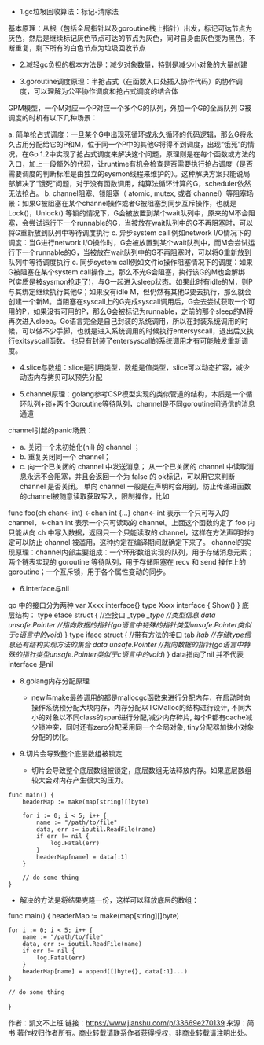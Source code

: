 * 1.gc垃圾回收算法：标记-清除法

基本原理：从根（包括全局指针以及goroutine栈上指针）出发，标记可达节点为灰色，然后是继续标记灰色节点可达的节点为灰色，同时自身由灰色变为黑色，不断重复，剩下所有的白色节点为垃圾回收节点

* 2.减轻gc负担的根本方法是：减少对象数量，特别是减少小对象的大量创建

* 3.goroutine调度原理：半抢占式（在函数入口处插入协作代码）的协作调度，可以理解为公平协作调度和抢占式调度的结合体

GPM模型，一个M对应一个P对应一个多个G的队列，外加一个G的全局队列
G被调度的时机有以下几种场景：

a. 简单抢占式调度：一旦某个G中出现死循环或永久循环的代码逻辑，那么G将永久占用分配给它的P和M，位于同一个P中的其他G将得不到调度，出现“饿死”的情况，在Go 1.2中实现了抢占式调度来解决这个问题，原理则是在每个函数或方法的入口，加上一段额外的代码，让runtime有机会检查是否需要执行抢占调度（是否需要调度的判断标准是由独立的sysmon线程来维护的）。这种解决方案只能说局部解决了“饿死”问题，对于没有函数调用，纯算法循环计算的G，scheduler依然无法抢占。
b. channel阻塞、锁阻塞（ atomic, mutex, 或者 channel）等阻塞场景：如果G被阻塞在某个channel操作或者G被阻塞到同步互斥操作，也就是 Lock()，Unlock() 等锁的情况下，G会被放置到某个wait队列中，原来的M不会阻塞，会尝试运行下一个runnable的G，当被放在wait队列中的G不再阻塞时，可以将G重新放到队列中等待调度执行
c. 异步system call 例如network I/O情况下的调度：当G进行network I/O操作时，G会被放置到某个wait队列中，而M会尝试运行下一个runnable的G，当被放在wait队列中的G不再阻塞时，可以将G重新放到队列中等待调度执行
c. 同步system call例如文件io操作阻塞情况下的调度：如果G被阻塞在某个system call操作上，那么不光G会阻塞，执行该G的M也会解绑P(实质是被sysmon抢走了)，与G一起进入sleep状态。如果此时有idle的M，则P与其绑定继续执行其他G；如果没有idle M，但仍然有其他G要去执行，那么就会创建一个新M。当阻塞在syscall上的G完成syscall调用后，G会去尝试获取一个可用的P，如果没有可用的P，那么G会被标记为runnable，之前的那个sleep的M将再次进入sleep。Go语言完全是自己封装的系统调用，所以在封装系统调用的时候，可以做不少手脚，也就是进入系统调用的时候执行entersyscall，退出后又执行exitsyscall函数。 也只有封装了entersyscall的系统调用才有可能触发重新调度。

* 4.slice与数组：slice是引用类型，数组是值类型，slice可以动态扩容，减少动态内存拷贝可以预先分配

* 5.channel原理：golang参考CSP模型实现的类似管道的结构，本质是一个循环队列+锁+两个Goroutine等待队列，channel是不同goroutine间通信的消息通道

channel引起的panic场景：

* a. 关闭一个未初始化(nil) 的 channel ；
* b. 重复关闭同一个 channel；
* c. 向一个已关闭的 channel 中发送消息；
从一个已关闭的 channel 中读取消息永远不会阻塞，并且会返回一个为 false 的 ok标记，可以用它来判断 channel 是否关闭。
单向 channel 一般是在声明时会用到，防止传递进函数的channel被随意读取获取写入，限制操作，比如

func foo(ch chan<- int) <-chan int {...}
chan<- int 表示一个只可写入的 channel，<-chan int 表示一个只可读取的 channel。上面这个函数约定了 foo 内只能从向 ch 中写入数据，返回只一个只能读取的 channel，这样在方法声明时约定可以防止 channel 被滥用，这种约定在编译期间就确定下来了。
channel的实现原理：channel内部主要组成：一个环形数组实现的队列，用于存储消息元素；两个链表实现的 goroutine 等待队列，用于存储阻塞在 recv 和 send 操作上的 goroutine；一个互斥锁，用于各个属性变动的同步。


* 6.interface与nil

go 中的接口分为两种 
var Xxxx interface{}
type Xxxx  interface {
    Show()
}
底层结构：
type eface struct {      //空接口
    _type *_type         //类型信息
    data  unsafe.Pointer //指向数据的指针(go语言中特殊的指针类型unsafe.Pointer类似于c语言中的void*)
}
type iface struct {      //带有方法的接口
    tab  *itab           //存储type信息还有结构实现方法的集合
    data unsafe.Pointer  //指向数据的指针(go语言中特殊的指针类型unsafe.Pointer类似于c语言中的void*)
}
data指向了nil 并不代表interface 是nil

* 8.golang内存分配原理

    * new与make最终调用的都是mallocgc函数来进行分配内存，在启动时向操作系统预分配大块内存，内存分配以TCMalloc的结构进行设计, 不同大小的对象以不同class的span进行分配,减少内存碎片, 每个P都有cache减少锁冲突，同时还有zero分配采用同一个全局对象, tiny分配器加快小对象分配的优化。

* 9.切片会导致整个底层数组被锁定

    *  切片会导致整个底层数组被锁定，底层数组无法释放内存。如果底层数组较大会对内存产生很大的压力。

```
func main() {
    headerMap := make(map[string][]byte)

    for i := 0; i < 5; i++ {
        name := "/path/to/file"
        data, err := ioutil.ReadFile(name)
        if err != nil {
            log.Fatal(err)
        }
        headerMap[name] = data[:1]
    }

    // do some thing
}
```
* 解决的方法是将结果克隆一份，这样可以释放底层的数组：

func main() {
    headerMap := make(map[string][]byte)

    for i := 0; i < 5; i++ {
        name := "/path/to/file"
        data, err := ioutil.ReadFile(name)
        if err != nil {
            log.Fatal(err)
        }
        headerMap[name] = append([]byte{}, data[:1]...)
    }

    // do some thing
}

作者：凯文不上班
链接：https://www.jianshu.com/p/33669e270139
来源：简书
著作权归作者所有。商业转载请联系作者获得授权，非商业转载请注明出处。